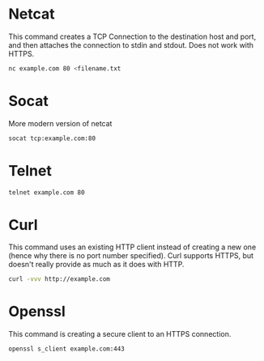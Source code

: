 # Netcat
This command creates a TCP Connection to the destination host and port, and then attaches the connection to stdin and stdout. Does not work with HTTPS.
```bash
nc example.com 80 <filename.txt
```


# Socat
More modern version of netcat
```bash
socat tcp:example.com:80
```

# Telnet
```bash
telnet example.com 80
```
# Curl
This command uses an existing HTTP client instead of creating a new one (hence why there is no port number specified). Curl supports HTTPS, but doesn't really provide as much as it does with HTTP.
```bash
curl -vvv http://example.com
```
# Openssl
This command is creating a secure client to an HTTPS connection. 
```bash
openssl s_client example.com:443
```
